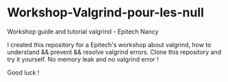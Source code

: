 # Workshop-Valgrind-pour-les-null
Workshop guide and tutorial valgrind - Epitech Nancy

I created this repository for a Epitech's workshop about valgrind, how to understand && prevent && resolve valgrind errors.
Clone this repository and try it yourself. No memory leak and no valgrind error !

Good luck !
